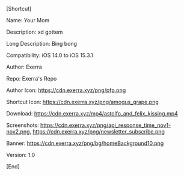 [Shortcut]

Name: Your Mom

Description: xd gottem

Long Description: Bing bong

Compatibility: iOS 14.0 to iOS 15.3.1

Author: Exerra

Repo: Exerra's Repo

Author Icon: https://cdn.exerra.xyz/png/pfp.png

Shortcut Icon: https://cdn.exerra.xyz/png/amogus_grape.png

Download: https://cdn.exerra.xyz/mp4/astolfo_and_felix_kissing.mp4

Screenshots: https://cdn.exerra.xyz/png/api_response_time_nov1-nov2.png, https://cdn.exerra.xyz/png/newsletter_subscribe.png

Banner: https://cdn.exerra.xyz/png/bg/homeBackground10.png

Version: 1.0

[End]
